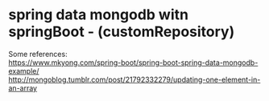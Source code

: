 # spring data mongodb witn springBoot - (customRepository)

Some references:
<br/>
https://www.mkyong.com/spring-boot/spring-boot-spring-data-mongodb-example/
<br/>
http://mongoblog.tumblr.com/post/21792332279/updating-one-element-in-an-array
<br/>
